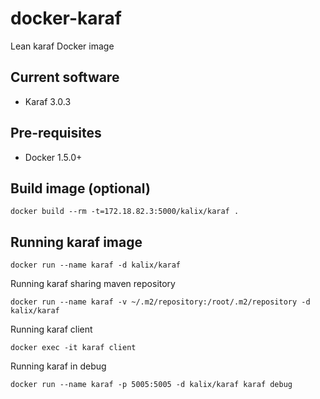 # docker-karaf
Lean karaf Docker image

## Current software

* Karaf 3.0.3

## Pre-requisites

* Docker 1.5.0+

## Build image (optional)

```
docker build --rm -t=172.18.82.3:5000/kalix/karaf .
```

## Running karaf image

```
docker run --name karaf -d kalix/karaf
```

Running karaf sharing maven repository
```
docker run --name karaf -v ~/.m2/repository:/root/.m2/repository -d kalix/karaf
```

Running karaf client
```
docker exec -it karaf client
```

Running karaf in debug
```
docker run --name karaf -p 5005:5005 -d kalix/karaf karaf debug
```
